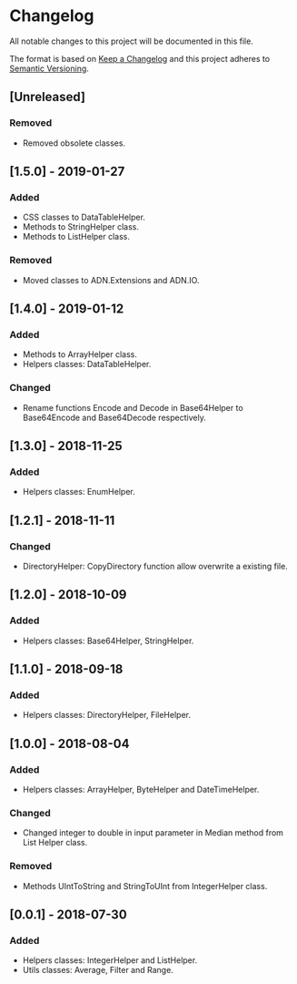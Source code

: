 # Changelog
All notable changes to this project will be documented in this file.

The format is based on [Keep a Changelog](http://keepachangelog.com/en/1.0.0/)
and this project adheres to [Semantic Versioning](http://semver.org/spec/v2.0.0.html).

## [Unreleased]

### Removed
- Removed obsolete classes.

## [1.5.0] - 2019-01-27
### Added
- CSS classes to DataTableHelper.
- Methods to StringHelper class.
- Methods to ListHelper class.

### Removed
- Moved classes to ADN.Extensions and ADN.IO.

## [1.4.0] - 2019-01-12
### Added
- Methods to ArrayHelper class.
- Helpers classes: DataTableHelper.

### Changed
- Rename functions Encode and Decode in Base64Helper to Base64Encode and Base64Decode respectively.

## [1.3.0] - 2018-11-25
### Added
- Helpers classes: EnumHelper.

## [1.2.1] - 2018-11-11
### Changed
- DirectoryHelper: CopyDirectory function allow overwrite a existing file.

## [1.2.0] - 2018-10-09
### Added
- Helpers classes: Base64Helper, StringHelper.

## [1.1.0] - 2018-09-18
### Added
- Helpers classes: DirectoryHelper, FileHelper.

## [1.0.0] - 2018-08-04
### Added
- Helpers classes: ArrayHelper, ByteHelper and DateTimeHelper.

### Changed
- Changed integer to double in input parameter in Median method from List Helper class.

### Removed
- Methods UIntToString and StringToUInt from IntegerHelper class.

## [0.0.1] - 2018-07-30
### Added
- Helpers classes: IntegerHelper and ListHelper.
- Utils classes: Average, Filter and Range.
